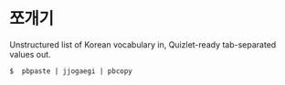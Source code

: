 # 쪼개기

Unstructured list of Korean vocabulary in, Quizlet-ready tab-separated values out. 

    $  pbpaste | jjogaegi | pbcopy 
